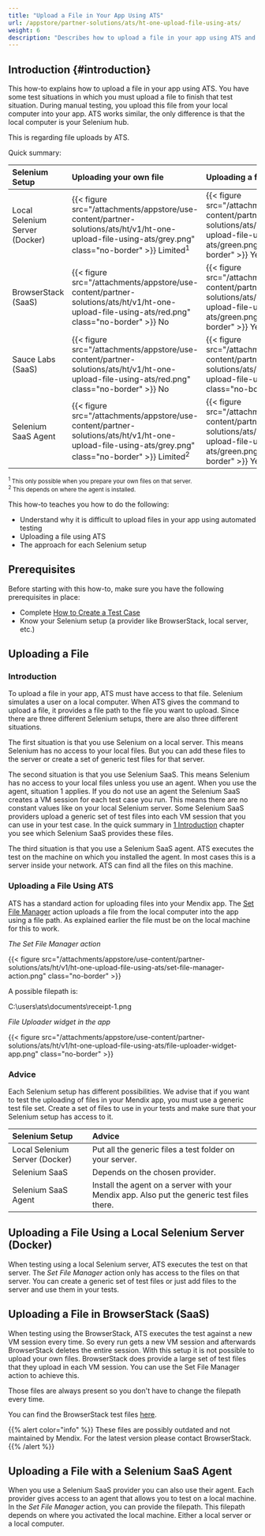 ```yaml
---
title: "Upload a File in Your App Using ATS"
url: /appstore/partner-solutions/ats/ht-one-upload-file-using-ats/
weight: 6
description: "Describes how to upload a file in your app using ATS and the restrictions it has."
---
```


## Introduction {#introduction}

This how-to explains how to upload a file in your app using ATS. You have some test situations in which you must upload a file to finish that test situation. During manual testing, you upload this file from your local computer into your app. ATS works similar, the only difference is that the local computer is your Selenium hub.

This is regarding file uploads by ATS.

Quick summary:

| Selenium Setup | Uploading your own file | Uploading a file | Uploading possible? |
| :-------------- | :---------------------- | :--------------- | :------------------ |
| Local Selenium Server (Docker) | {{< figure src="/attachments/appstore/use-content/partner-solutions/ats/ht/v1/ht-one-upload-file-using-ats/grey.png" class="no-border" >}} Limited<sup>1</sup> | {{< figure src="/attachments/appstore/use-content/partner-solutions/ats/ht/v1/ht-one-upload-file-using-ats/green.png" class="no-border" >}} Yes | {{< figure src="/attachments/appstore/use-content/partner-solutions/ats/ht/v1/ht-one-upload-file-using-ats/green.png" class="no-border" >}} Yes |
| BrowserStack (SaaS) | {{< figure src="/attachments/appstore/use-content/partner-solutions/ats/ht/v1/ht-one-upload-file-using-ats/red.png" class="no-border" >}} No | {{< figure src="/attachments/appstore/use-content/partner-solutions/ats/ht/v1/ht-one-upload-file-using-ats/green.png" class="no-border" >}} Yes | {{< figure src="/attachments/appstore/use-content/partner-solutions/ats/ht/v1/ht-one-upload-file-using-ats/green.png" class="no-border" >}} Yes |
| Sauce Labs (SaaS) | {{< figure src="/attachments/appstore/use-content/partner-solutions/ats/ht/v1/ht-one-upload-file-using-ats/red.png" class="no-border" >}} No | {{< figure src="/attachments/appstore/use-content/partner-solutions/ats/ht/v1/ht-one-upload-file-using-ats/red.png" class="no-border" >}} No | {{< figure src="/attachments/appstore/use-content/partner-solutions/ats/ht/v1/ht-one-upload-file-using-ats/red.png" class="no-border" >}} No |
| Selenium SaaS Agent | {{< figure src="/attachments/appstore/use-content/partner-solutions/ats/ht/v1/ht-one-upload-file-using-ats/grey.png" class="no-border" >}} Limited<sup>2</sup> | {{< figure src="/attachments/appstore/use-content/partner-solutions/ats/ht/v1/ht-one-upload-file-using-ats/green.png" class="no-border" >}} Yes | {{< figure src="/attachments/appstore/use-content/partner-solutions/ats/ht/v1/ht-one-upload-file-using-ats/red.png" class="no-border" >}} No |

<small><sup>1</sup> This only possible when you prepare your own files on that server. <br>
<sup>2</sup> This depends on where the agent is installed.</small>

This how-to teaches you how to do the following:

* Understand why it is difficult to upload files in your app using automated testing
* Uploading a file using ATS
* The approach for each Selenium setup

## Prerequisites

Before starting with this how-to, make sure you have the following prerequisites in place:

* Complete [How to Create a Test Case](/appstore/partner-solutions/ats/ht-one-create-a-test-case/)
* Know your Selenium setup (a provider like BrowserStack, local server, etc.)

## Uploading a File

### Introduction

To upload a file in your app, ATS must have access to that file. Selenium simulates a user on a local computer. When ATS gives the command to upload a file, it provides a file path to the file you want to upload. Since there are three different Selenium setups, there are also three different situations.

The first situation is that you use Selenium on a local server. This means Selenium has no access to your local files. But you can add these files to the server or create a set of generic test files for that server.

The second situation is that you use Selenium SaaS. This means Selenium has no access to your local files unless you use an agent. When you use the agent, situation 1 applies. If you do not use an agent the Selenium SaaS creates a VM session for each test case you run. This means there are no constant values like on your local Selenium server. Some Selenium SaaS providers upload a generic set of test files into each VM session that you can use in your test case. In the quick summary in [1 Introduction](#introduction) chapter you see which Selenium SaaS provides these files.

The third situation is that you use a Selenium SaaS agent. ATS executes the test on the machine on which you installed the agent. In most cases this is a server inside your network. ATS can find all the files on this machine.

### Uploading a File Using ATS

ATS has a standard action for uploading files into your Mendix app. The [Set File Manager](/appstore/partner-solutions/ats/rg-one-set-file-manager/) action uploads a file from the local computer into the app using a file path. As explained earlier the file must be on the local machine for this to work.

*The Set File Manager action*

{{< figure src="/attachments/appstore/use-content/partner-solutions/ats/ht/v1/ht-one-upload-file-using-ats/set-file-manager-action.png" class="no-border" >}}

A possible filepath is:

C:\users\ats\documents\receipt-1.png

*File Uploader widget in the app*

{{< figure src="/attachments/appstore/use-content/partner-solutions/ats/ht/v1/ht-one-upload-file-using-ats/file-uploader-widget-app.png" class="no-border" >}}

### Advice

Each Selenium setup has different possibilities. We advise that if you want to test the uploading of files in your Mendix app, you must use a generic test file set. Create a set of files to use in your tests and make sure that your Selenium setup has access to it.

| Selenium Setup | Advice |
| :-------------- | :----- |
| Local Selenium Server (Docker) | Put all the generic files a test folder on your server. |
| Selenium SaaS | Depends on the chosen provider. |
| Selenium SaaS Agent | Install the agent on a server with your Mendix app. Also put the generic test files there. |

## Uploading a File Using a Local Selenium Server (Docker)

When testing using a local Selenium server, ATS executes the test on that server. The *Set File Manager* action only has access to the files on that server. You can create a generic set of test files or just add files to the server and use them in your tests.

## Uploading a File in BrowserStack (SaaS)

When testing using the BrowserStack, ATS executes the test against a new VM session every time. So every run gets a new VM session and afterwards BrowserStack deletes the entire session. With this setup it is not possible to upload your own files. BrowserStack does provide a large set of test files that they upload in each VM session. You can use the Set File Manager action to achieve this.

Those files are always present so you don't have to change the filepath every time.

You can find the BrowserStack test files [here](https://raw.githubusercontent.com/mendix/docs/development/templates/ats-browserstack-test-files.md).

{{% alert color="info" %}}
These files are possibly outdated and not maintained by Mendix. For the latest version please contact BrowserStack.
{{% /alert %}}

## Uploading a File with a Selenium SaaS Agent

When you use a Selenium SaaS provider you can also use their agent. Each provider gives access to an agent that allows you to test on a local machine. In the *Set File Manager* action, you can provide the filepath. This filepath depends on where you activated the local machine. Either a local server or a local computer.
